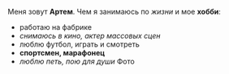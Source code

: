 Меня зовут **Артем**. Чем я занимаюсь по *жизни* и мое **хобби**:
- работаю на фабрике
- *снимаюсь в кино, актер массовых сцен*
- люблю футбол, играть и смотреть
- **спортсмен, марафонец**
- *люблю петь, пою для души*
  Фото
  